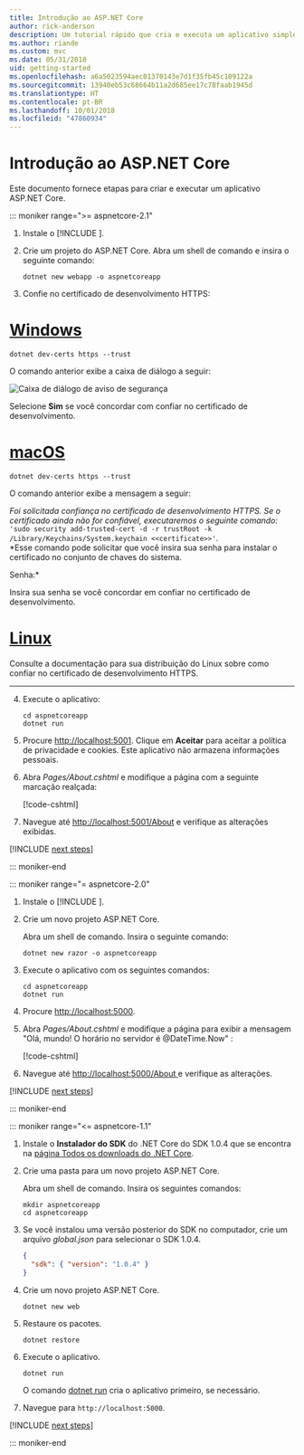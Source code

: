 ```yaml
---
title: Introdução ao ASP.NET Core
author: rick-anderson
description: Um tutorial rápido que cria e executa um aplicativo simples Olá, Mundo usando o ASP.NET Core.
ms.author: riande
ms.custom: mvc
ms.date: 05/31/2018
uid: getting-started
ms.openlocfilehash: a6a5023594aec01370143e7d1f35fb45c109122a
ms.sourcegitcommit: 13940eb53c68664b11a2d685ee17c78faab1945d
ms.translationtype: HT
ms.contentlocale: pt-BR
ms.lasthandoff: 10/01/2018
ms.locfileid: "47860934"
---
```

# <a name="get-started-with-aspnet-core"></a>Introdução ao ASP.NET Core

Este documento fornece etapas para criar e executar um aplicativo ASP.NET Core.

::: moniker range=">= aspnetcore-2.1"

1. Instale o [!INCLUDE [](~/includes/2.1-SDK.md)].

2. Crie um projeto do ASP.NET Core. Abra um shell de comando e insira o seguinte comando:

   ```console
   dotnet new webapp -o aspnetcoreapp
   ```

3. Confie no certificado de desenvolvimento HTTPS:

# <a name="windowstabwindows"></a>[Windows](#tab/windows)

  ```console
  dotnet dev-certs https --trust
  ```

  O comando anterior exibe a caixa de diálogo a seguir:

  ![Caixa de diálogo de aviso de segurança](_static/cert.png)

  Selecione **Sim** se você concordar com confiar no certificado de desenvolvimento.

# <a name="macostabmacos"></a>[macOS](#tab/macos)

  ```console
  dotnet dev-certs https --trust
  ```

  O comando anterior exibe a mensagem a seguir:

  *Foi solicitada confiança no certificado de desenvolvimento HTTPS. Se o certificado ainda não for confiável, executaremos o seguinte comando:* `'sudo security add-trusted-cert -d -r trustRoot -k /Library/Keychains/System.keychain <<certificate>>'`.  
  *Esse comando pode solicitar que você insira sua senha para instalar o certificado no conjunto de chaves do sistema.
  
  Senha:*

  Insira sua senha se você concordar em confiar no certificado de desenvolvimento.

# <a name="linuxtablinux"></a>[Linux](#tab/linux)

  Consulte a documentação para sua distribuição do Linux sobre como confiar no certificado de desenvolvimento HTTPS.
   
---

4. Execute o aplicativo:

   ```console
   cd aspnetcoreapp
   dotnet run
   ```

5. Procure [http://localhost:5001](http://localhost:5001).  Clique em **Aceitar** para aceitar a política de privacidade e cookies. Este aplicativo não armazena informações pessoais.

6. Abra *Pages/About.cshtml* e modifique a página com a seguinte marcação realçada:

   [!code-cshtml[](sample/getting-started/about.cshtml?highlight=9)]

7. Navegue até [http://localhost:5001/About](http://localhost:5001/About) e verifique as alterações exibidas.

[!INCLUDE [next steps](~/includes/getting-started/next-steps.md)]

::: moniker-end

::: moniker range="= aspnetcore-2.0"

1. Instale o [!INCLUDE [](~/includes/net-core-sdk-download-link.md)].

2. Crie um novo projeto ASP.NET Core.

   Abra um shell de comando. Insira o seguinte comando:

   ```console
   dotnet new razor -o aspnetcoreapp
   ```

3. Execute o aplicativo com os seguintes comandos:

   ```console
   cd aspnetcoreapp
   dotnet run
   ```

4. Procure [http://localhost:5000](http://localhost:5000).

5. Abra *Pages/About.cshtml* e modifique a página para exibir a mensagem "Olá, mundo! O horário no servidor é @DateTime.Now" :

   [!code-cshtml[](sample/getting-started/about.cshtml?highlight=9&range=1-9)]

6. Navegue até [ http://localhost:5000/About ](http://localhost:5000/About) e verifique as alterações.

[!INCLUDE [next steps](~/includes/getting-started/next-steps.md)]

::: moniker-end

::: moniker range="<= aspnetcore-1.1"

1. Instale o **Instalador do SDK** do .NET Core do SDK 1.0.4 que se encontra na [página Todos os downloads do .NET Core](https://www.microsoft.com/net/download/all).

2. Crie uma pasta para um novo projeto ASP.NET Core.

   Abra um shell de comando. Insira os seguintes comandos:

   ```console
   mkdir aspnetcoreapp
   cd aspnetcoreapp
   ```

3. Se você instalou uma versão posterior do SDK no computador, crie um arquivo *global.json* para selecionar o SDK 1.0.4.

   ```json
   {
     "sdk": { "version": "1.0.4" }
   }
   ```

4. Crie um novo projeto ASP.NET Core.

   ```console
   dotnet new web
   ```

5. Restaure os pacotes.

   ```console
   dotnet restore
   ```

6. Execute o aplicativo.

   ```console
   dotnet run
   ```

   O comando [dotnet run](/dotnet/core/tools/dotnet-run) cria o aplicativo primeiro, se necessário.

7. Navegue para `http://localhost:5000`.

[!INCLUDE [next steps](~/includes/getting-started/next-steps.md)]

::: moniker-end
